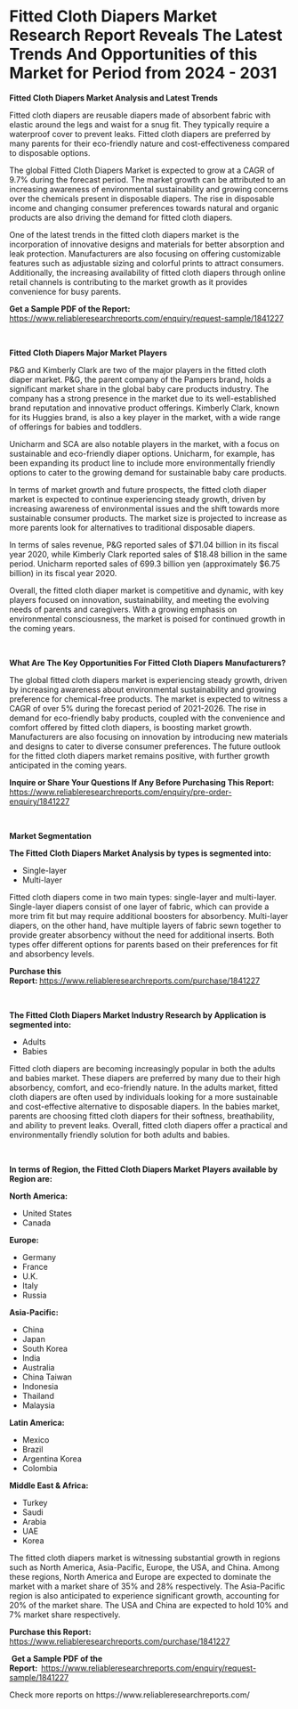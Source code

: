 <p><h1>Fitted Cloth Diapers Market Research Report Reveals The Latest Trends And Opportunities of this Market for Period from 2024 - 2031</h1></p><p><strong>Fitted Cloth Diapers Market Analysis and Latest Trends</strong></p>
<p><p>Fitted cloth diapers are reusable diapers made of absorbent fabric with elastic around the legs and waist for a snug fit. They typically require a waterproof cover to prevent leaks. Fitted cloth diapers are preferred by many parents for their eco-friendly nature and cost-effectiveness compared to disposable options.</p><p>The global Fitted Cloth Diapers Market is expected to grow at a CAGR of 9.7% during the forecast period. The market growth can be attributed to an increasing awareness of environmental sustainability and growing concerns over the chemicals present in disposable diapers. The rise in disposable income and changing consumer preferences towards natural and organic products are also driving the demand for fitted cloth diapers. </p><p>One of the latest trends in the fitted cloth diapers market is the incorporation of innovative designs and materials for better absorption and leak protection. Manufacturers are also focusing on offering customizable features such as adjustable sizing and colorful prints to attract consumers. Additionally, the increasing availability of fitted cloth diapers through online retail channels is contributing to the market growth as it provides convenience for busy parents.</p></p>
<p><strong>Get a Sample PDF of the Report:&nbsp;</strong> <a href="https://www.reliableresearchreports.com/enquiry/request-sample/1841227">https://www.reliableresearchreports.com/enquiry/request-sample/1841227</a></p>
<p>&nbsp;</p>
<p><strong>Fitted Cloth Diapers Major Market Players</strong></p>
<p><p>P&G and Kimberly Clark are two of the major players in the fitted cloth diaper market. P&G, the parent company of the Pampers brand, holds a significant market share in the global baby care products industry. The company has a strong presence in the market due to its well-established brand reputation and innovative product offerings. Kimberly Clark, known for its Huggies brand, is also a key player in the market, with a wide range of offerings for babies and toddlers.</p><p>Unicharm and SCA are also notable players in the market, with a focus on sustainable and eco-friendly diaper options. Unicharm, for example, has been expanding its product line to include more environmentally friendly options to cater to the growing demand for sustainable baby care products.</p><p>In terms of market growth and future prospects, the fitted cloth diaper market is expected to continue experiencing steady growth, driven by increasing awareness of environmental issues and the shift towards more sustainable consumer products. The market size is projected to increase as more parents look for alternatives to traditional disposable diapers.</p><p>In terms of sales revenue, P&G reported sales of $71.04 billion in its fiscal year 2020, while Kimberly Clark reported sales of $18.48 billion in the same period. Unicharm reported sales of 699.3 billion yen (approximately $6.75 billion) in its fiscal year 2020.</p><p>Overall, the fitted cloth diaper market is competitive and dynamic, with key players focused on innovation, sustainability, and meeting the evolving needs of parents and caregivers. With a growing emphasis on environmental consciousness, the market is poised for continued growth in the coming years.</p></p>
<p>&nbsp;</p>
<p><strong>What Are The Key Opportunities For Fitted Cloth Diapers Manufacturers?</strong></p>
<p><p>The global fitted cloth diapers market is experiencing steady growth, driven by increasing awareness about environmental sustainability and growing preference for chemical-free products. The market is expected to witness a CAGR of over 5% during the forecast period of 2021-2026. The rise in demand for eco-friendly baby products, coupled with the convenience and comfort offered by fitted cloth diapers, is boosting market growth. Manufacturers are also focusing on innovation by introducing new materials and designs to cater to diverse consumer preferences. The future outlook for the fitted cloth diapers market remains positive, with further growth anticipated in the coming years.</p></p>
<p><strong>Inquire or Share Your Questions If Any Before Purchasing This Report:</strong> <a href="https://www.reliableresearchreports.com/enquiry/pre-order-enquiry/1841227">https://www.reliableresearchreports.com/enquiry/pre-order-enquiry/1841227</a></p>
<p>&nbsp;</p>
<p><strong>Market Segmentation</strong></p>
<p><strong>The Fitted Cloth Diapers Market Analysis by types is segmented into:</strong></p>
<p><ul><li>Single-layer</li><li>Multi-layer</li></ul></p>
<p><p>Fitted cloth diapers come in two main types: single-layer and multi-layer. Single-layer diapers consist of one layer of fabric, which can provide a more trim fit but may require additional boosters for absorbency. Multi-layer diapers, on the other hand, have multiple layers of fabric sewn together to provide greater absorbency without the need for additional inserts. Both types offer different options for parents based on their preferences for fit and absorbency levels.</p></p>
<p><strong>Purchase this Report:&nbsp;</strong><a href="https://www.reliableresearchreports.com/purchase/1841227">https://www.reliableresearchreports.com/purchase/1841227</a></p>
<p>&nbsp;</p>
<p><strong>The Fitted Cloth Diapers Market Industry Research by Application is segmented into:</strong></p>
<p><ul><li>Adults</li><li>Babies</li></ul></p>
<p><p>Fitted cloth diapers are becoming increasingly popular in both the adults and babies market. These diapers are preferred by many due to their high absorbency, comfort, and eco-friendly nature. In the adults market, fitted cloth diapers are often used by individuals looking for a more sustainable and cost-effective alternative to disposable diapers. In the babies market, parents are choosing fitted cloth diapers for their softness, breathability, and ability to prevent leaks. Overall, fitted cloth diapers offer a practical and environmentally friendly solution for both adults and babies.</p></p>
<p>&nbsp;</p>
<p><strong>In terms of Region, the Fitted Cloth Diapers Market Players available by Region are:</strong></p>
<p>
    <p> <strong> North America: </strong>
        <ul>
            <li>United States</li>
            <li>Canada</li>
        </ul>
        </p> 
    <p> <strong> Europe: </strong>
        <ul>
            <li>Germany</li>
            <li>France</li>
            <li>U.K.</li>
            <li>Italy</li>
            <li>Russia</li>
        </ul>
        </p> 
    <p> <strong> Asia-Pacific: </strong>
        <ul>
            <li>China</li>
            <li>Japan</li>
            <li>South Korea</li>
            <li>India</li>
            <li>Australia</li>
            <li>China Taiwan</li>
            <li>Indonesia</li>
            <li>Thailand</li>
            <li>Malaysia</li>
        </ul>
        </p> 
    <p> <strong> Latin America: </strong>
        <ul>
            <li>Mexico</li>
            <li>Brazil</li>
            <li>Argentina Korea</li>
            <li>Colombia</li>
        </ul>
        </p> 
    <p> <strong> Middle East & Africa: </strong>
        <ul>
            <li>Turkey</li>
            <li>Saudi</li>
            <li>Arabia</li>
            <li>UAE</li>
            <li>Korea</li>
        </ul>
    </p>
    </p>
<p><p>The fitted cloth diapers market is witnessing substantial growth in regions such as North America, Asia-Pacific, Europe, the USA, and China. Among these regions, North America and Europe are expected to dominate the market with a market share of 35% and 28% respectively. The Asia-Pacific region is also anticipated to experience significant growth, accounting for 20% of the market share. The USA and China are expected to hold 10% and 7% market share respectively.</p></p>
<p><strong>Purchase this Report: </strong><a href="https://www.reliableresearchreports.com/purchase/1841227">https://www.reliableresearchreports.com/purchase/1841227</a></p>
<p>&nbsp;<strong>Get a Sample PDF of the Report:&nbsp;&nbsp;</strong><a href="https://www.reliableresearchreports.com/enquiry/request-sample/1841227">https://www.reliableresearchreports.com/enquiry/request-sample/1841227</a></p>
<p><strong></strong></p>
<p>Check more reports on https://www.reliableresearchreports.com/</p>